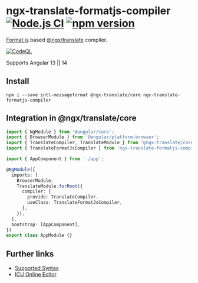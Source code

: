 # ngx-translate-formatjs-compiler [![Node.js CI](https://github.com/stefanseeger/ngx-translate-formatjs-compiler/actions/workflows/node.js.yml/badge.svg)](https://github.com/stefanseeger/ngx-translate-formatjs-compiler/actions/workflows/node.js.yml) [![npm version](https://badge.fury.io/js/ngx-translate-formatjs-compiler.svg)](https://badge.fury.io/js/ngx-translate-formatjs-compiler)

[Format.js](https://formatjs.io/) based [@ngx/translate](https://github.com/ngx-translate/core) compiler.

[![CodeQL](https://github.com/stefanseeger/ngx-translate-formatjs-compiler/actions/workflows/codeql-analysis.yml/badge.svg)](https://github.com/stefanseeger/ngx-translate-formatjs-compiler/actions/workflows/codeql-analysis.yml)

Supports Angular 13 || 14

## Install

`npm i --save intl-messageformat @ngx-translate/core ngx-translate-formatjs-compiler`

## Integration in @ngx/translate/core

```ts
import { NgModule } from '@angular/core';
import { BrowserModule } from '@angular/platform-browser';
import { TranslateCompiler, TranslateModule } from '@ngx-translate/core';
import { TranslateFormatJsCompiler } from 'ngx-translate-formatjs-compiler';

import { AppComponent } from './app';

@NgModule({
  imports: [
    BrowserModule,
    TranslateModule.forRoot({
      compiler: {
        provide: TranslateCompiler,
        useClass: TranslateFormatJsCompiler,
      },
    }),
  ],
  bootstrap: [AppComponent],
})
export class AppModule {}
```

## Further links

- [Supported Syntax](https://formatjs.io/docs/core-concepts/icu-syntax)
- [ICU Online Editor](https://format-message.github.io/icu-message-format-for-translators/editor.html)
